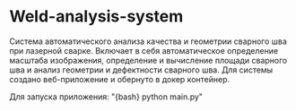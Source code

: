 # Weld-analysis-system
Система автоматического анализа качества и геометрии сварного шва при лазерной сварке. Включает в себя автоматическое определение масштаба изображения, определение и вычисление площади сварного шва и анализ геометрии и дефектности сварного шва. Для системы создано веб-приложение и обернуто в докер контейнер.

Для запуска приложения:
"{bash} python main.py"



